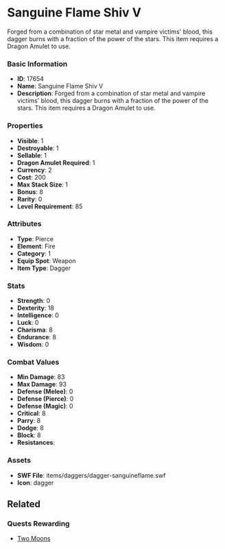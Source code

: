 # Sanguine Flame Shiv V

Forged from a combination of star metal and vampire victims' blood, this dagger burns with a fraction of the power of the stars. This item requires a Dragon Amulet to use.

### Basic Information

- **ID**: 17654
- **Name**: Sanguine Flame Shiv V
- **Description**: Forged from a combination of star metal and vampire victims&#039; blood, this dagger burns with a fraction of the power of the stars. This item requires a Dragon Amulet to use.

### Properties

- **Visible**: 1
- **Destroyable**: 1
- **Sellable**: 1
- **Dragon Amulet Required**: 1
- **Currency**: 2
- **Cost**: 200
- **Max Stack Size**: 1
- **Bonus**: 8
- **Rarity**: 0
- **Level Requirement**: 85

### Attributes

- **Type**: Pierce
- **Element**: Fire
- **Category**: 1
- **Equip Spot**: Weapon
- **Item Type**: Dagger

### Stats

- **Strength**: 0
- **Dexterity**: 18
- **Intelligence**: 0
- **Luck**: 0
- **Charisma**: 8
- **Endurance**: 8
- **Wisdom**: 0

### Combat Values

- **Min Damage**: 83
- **Max Damage**: 93
- **Defense (Melee)**: 0
- **Defense (Pierce)**: 0
- **Defense (Magic)**: 0
- **Critical**: 8
- **Parry**: 8
- **Dodge**: 8
- **Block**: 8
- **Resistances**: 

### Assets

- **SWF File**: items/daggers/dagger-sanguineflame.swf
- **Icon**: dagger

## Related

### Quests Rewarding

- [Two Moons](../quests/1456-two-moons.md)

